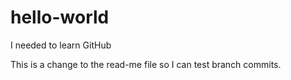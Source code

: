 # hello-world
I needed to learn GitHub

This is a change to the read-me file so I can test branch commits.
